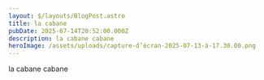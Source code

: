 ```yaml
---
layout: $/layouts/BlogPost.astro
title: la cabane
pubDate: 2025-07-14T20:52:00.000Z
description: la cabane cabane
heroImage: /assets/uploads/capture-d’écran-2025-07-13-à-17.30.00.png
---
```

la cabane cabane
